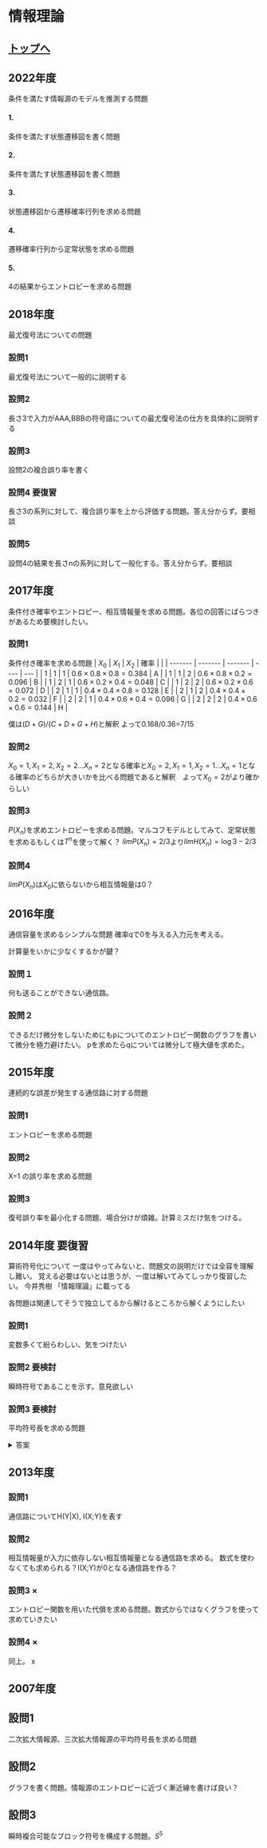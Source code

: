 # 情報理論

## [トップへ](README.md)

## 2022年度
条件を満たす情報源のモデルを推測する問題
#### 1.
条件を満たす状態遷移図を書く問題
#### 2.
条件を満たす状態遷移図を書く問題
#### 3.
状態遷移図から遷移確率行列を求める問題
#### 4.
遷移確率行列から定常状態を求める問題
#### 5.
4の結果からエントロピーを求める問題

## 2018年度
最尤復号法についての問題
### 設問1
最尤復号法について一般的に説明する
### 設問2
長さ3で入力がAAA,BBBの符号語についての最尤復号法の仕方を具体的に説明する
### 設問3
設問2の複合誤り率を書く
### 設問4 要復習
長さ3の系列に対して、複合誤り率を上から評価する問題。答え分からず。要相談
### 設問5
設問4の結果を長さnの系列に対して一般化する。答え分からず。要相談
## 2017年度
条件付き確率やエントロピー、相互情報量を求める問題。各位の回答にばらつきがあるため要検討したい。
### 設問1
条件付き確率を求める問題
| $`X_0`$ | $`X_1`$ | $`X_2`$ |   確率   |     | 
| ------- | ------- | ------- | ---- | --- | 
| 1       | 1       | 1       | $`0.6\times 0.8\times 0.8 = 0.384`$ | A   | 
| 1       | 1       | 2       | $`0.6\times 0.8\times 0.2 = 0.096`$      | B   | 
| 1       | 2       | 1       | $`0.6\times 0.2\times 0.4 = 0.048`$      | C   | 
| 1       | 2       | 2       | $`0.6\times 0.2\times 0.6 = 0.072`$      | D   | 
| 2       | 1       | 1       | $`0.4\times 0.4\times 0.8 = 0.128`$      | E   | 
| 2       | 1       | 2       | $`0.4\times 0.4\times 0.2 = 0.032`$      | F   | 
| 2       | 2       | 1       | $`0.4\times 0.6\times 0.4 = 0.096`$      | G   | 
| 2       | 2       | 2       | $`0.4\times 0.6\times 0.6 = 0.144`$      | H   | 

僕は$`(D+G)/(C+D+G+H)`$と解釈 よって0.168/0.36=7/15
### 設問2
$`X_0 = 1, X_1 = 2, X_2=2 ... X_n = 2`$となる確率と$`X_0 = 2, X_1 = 1, X_2=1 ... X_n = 1`$となる確率のどちらが大きいかを比べる問題であると解釈　よって$`X_0 = 2`$がより確からしい
### 設問3
$`P(X_n)`$を求めエントロピーを求める問題。マルコフモデルとしてみて、定常状態を求めるもしくは$`T^n`$を使って解く？
$`lim P(X_n)=2/3`$より$`limH(X_n)=\log 3 - 2/3`$
### 設問4
$`lim P(X_n)`$は$`X_0`$に依らないから相互情報量は0？
## 2016年度
通信容量を求めるシンプルな問題
確率qで0を与える入力元を考える。

計算量をいかに少なくするかが鍵？

### 設問１
何も送ることができない通信路。
### 設問２
できるだけ微分をしないためにもpについてのエントロピー関数のグラフを書いて微分を極力避けたい。
pを求めたらqについては微分して極大値を求めた。

## 2015年度
連続的な誤差が発生する通信路に対する問題
### 設問1
エントロピーを求める問題
### 設問2
X=1 の誤り率を求める問題
### 設問3
復号誤り率を最小化する問題、場合分けが煩雑。計算ミスだけ気をつける。

## 2014年度 要復習
算術符号化について
一度はやってみないと、問題文の説明だけでは全容を理解し難い。
覚える必要はないとは思うが、一度は解いてみてしっかり復習したい。
今井秀樹 「情報理論」に載ってる

各問題は関連してそうで独立してるから解けるところから解くようにしたい
### 設問1
変数多くて紛らわしい、気をつけたい
### 設問2 要検討
瞬時符号であることを示す。意見欲しい
### 設問3 要検討
平均符号長を求める問題
<details> <summary>答案</summary>
  
  $`2^{1-l_i}\leq 2^{1-2_i}`$に底が2の対数をとって、式変形してH(S)とLの
  不等式に持ち込む
  1情報源記号あたりの平均符号長を$`L`$とすると$`H(S)+1\leq L < H(S)+2`$
 </details>

## 2013年度

### 設問1
通信路についてH(Y|X), I(X;Y)を表す
### 設問2
相互情報量が入力に依存しない相互情報量となる通信路を求める。
数式を使わなくても求められる？I(X;Y)が0となる通信路を作る？
### 設問3 ×
エントロピー関数を用いた代償を求める問題。数式からではなくグラフを使って求めていきたい
### 設問4 ×
同上。
x


## 2007年度
## 設問1
二次拡大情報源、三次拡大情報源の平均符号長を求める問題
## 設問2
グラフを書く問題。情報源のエントロピーに近づく漸近線を書けば良い？
## 設問3
瞬時複合可能なブロック符号を構成する問題。$`S^5`$

